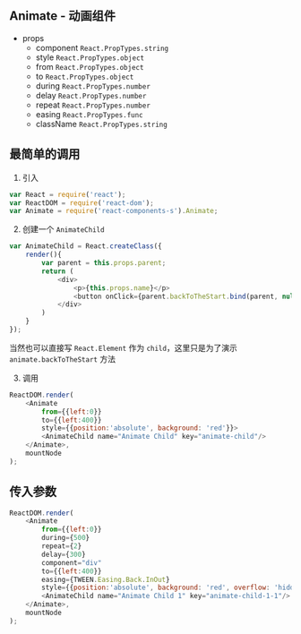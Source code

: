 ## Animate - 动画组件
+ props
  + component `React.PropTypes.string`
  + style `React.PropTypes.object`
  + from `React.PropTypes.object`
  + to `React.PropTypes.object`  
  + during `React.PropTypes.number`
  + delay `React.PropTypes.number`
  + repeat `React.PropTypes.number` 
  + easing `React.PropTypes.func`
  + className `React.PropTypes.string`
 
## 最简单的调用
1. 引入
```JavaScript
var React = require('react');
var ReactDOM = require('react-dom');
var Animate = require('react-components-s').Animate;
```
 
2. 创建一个 `AnimateChild`
```JavaScript
var AnimateChild = React.createClass({
    render(){
        var parent = this.props.parent;
        return (
            <div>
                <p>{this.props.name}</p>
                <button onClick={parent.backToTheStart.bind(parent, null)}>出场</button>
            </div>
        )
    }
});
```
当然也可以直接写 `React.Element` 作为 `child`，这里只是为了演示 `animate.backToTheStart` 方法
 
3. 调用
```JavaScript
ReactDOM.render(
    <Animate
        from={{left:0}}
        to={{left:400}}
        style={{position:'absolute', background: 'red'}}>
        <AnimateChild name="Animate Child" key="animate-child"/>
    </Animate>,
    mountNode
);
```

## 传入参数
```JavaScript
ReactDOM.render(
    <Animate
        from={{left:0}}
        during={500}
        repeat={2}
        delay={300}
        component="div"
        to={{left:400}}
        easing={TWEEN.Easing.Back.InOut}
        style={{position:'absolute', background: 'red', overflow: 'hidden', top: 50}}>
        <AnimateChild name="Animate Child 1" key="animate-child-1-1"/>
    </Animate>,
    mountNode
);
```